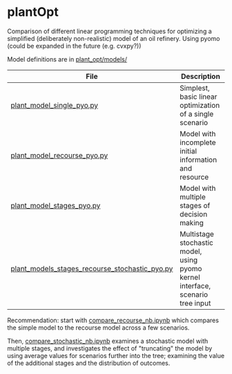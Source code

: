 # plantOpt

Comparison of different linear programming techniques for optimizing a simplified (deliberately non-realistic) model of an oil refinery.
Using pyomo (could be expanded in the future (e.g. cvxpy?))

Model definitions are in [plant_opt/models/](plant_opt/models/)

| File                                                                        | Description                                                                    |
|-----------------------------------------------------------------------------|--------------------------------------------------------------------------------|
| [plant_model_single_pyo.py](plant_opt/models/plant_model_single_pyo.py)    | Simplest, basic linear optimization of a single scenario                       |
| [plant_model_recourse_pyo.py](plant_opt/models/plant_model_recourse_pyo.py) | Model with incomplete initial information and resource                         |
| [plant_model_stages_pyo.py](plant_opt/models/plant_model_stages_pyo.py)    | Model with multiple stages of decision making                                  |
| [plant_models_stages_recourse_stochastic_pyo.py](plant_opt/models/plant_models_stages_recourse_stochastic_pyo.py) | Multistage stochastic model, using pyomo kernel interface, scenario tree input |

Recommendation: start with [compare_recourse_nb.ipynb](plant_opt/compare_recourse_nb.ipynb)
which compares the simple model to the recourse model across a few scenarios. 

Then, [compare_stochastic_nb.ipynb](plant_opt/compare_stochastic_nb.ipynb) examines a stochastic model with multiple stages, and investigates the effect of "truncating" the model by using average values for scenarios further into the tree; examining the value of the additional stages and the distribution of outcomes.